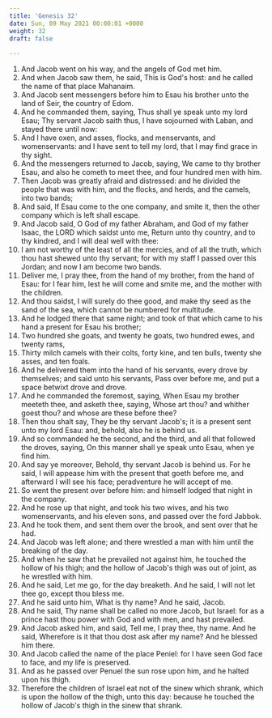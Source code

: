 ```yaml
---
title: 'Genesis 32'
date: Sun, 09 May 2021 00:00:01 +0000
weight: 32
draft: false
  
---
```


1. And Jacob went on his way, and the angels of God met him.
2. And when Jacob saw them, he said, This is God's host: and he called the name of that place Mahanaim.
3. And Jacob sent messengers before him to Esau his brother unto the land of Seir, the country of Edom.
4. And he commanded them, saying, Thus shall ye speak unto my lord Esau; Thy servant Jacob saith thus, I have sojourned with Laban, and stayed there until now:
5. And I have oxen, and asses, flocks, and menservants, and womenservants: and I have sent to tell my lord, that I may find grace in thy sight.
6. And the messengers returned to Jacob, saying, We came to thy brother Esau, and also he cometh to meet thee, and four hundred men with him.
7. Then Jacob was greatly afraid and distressed: and he divided the people that was with him, and the flocks, and herds, and the camels, into two bands;
8. And said, If Esau come to the one company, and smite it, then the other company which is left shall escape.
9. And Jacob said, O God of my father Abraham, and God of my father Isaac, the LORD which saidst unto me, Return unto thy country, and to thy kindred, and I will deal well with thee:
10. I am not worthy of the least of all the mercies, and of all the truth, which thou hast shewed unto thy servant; for with my staff I passed over this Jordan; and now I am become two bands.
11. Deliver me, I pray thee, from the hand of my brother, from the hand of Esau: for I fear him, lest he will come and smite me, and the mother with the children.
12. And thou saidst, I will surely do thee good, and make thy seed as the sand of the sea, which cannot be numbered for multitude.
13. And he lodged there that same night; and took of that which came to his hand a present for Esau his brother;
14. Two hundred she goats, and twenty he goats, two hundred ewes, and twenty rams,
15. Thirty milch camels with their colts, forty kine, and ten bulls, twenty she asses, and ten foals.
16. And he delivered them into the hand of his servants, every drove by themselves; and said unto his servants, Pass over before me, and put a space betwixt drove and drove.
17. And he commanded the foremost, saying, When Esau my brother meeteth thee, and asketh thee, saying, Whose art thou? and whither goest thou? and whose are these before thee?
18. Then thou shalt say, They be thy servant Jacob's; it is a present sent unto my lord Esau: and, behold, also he is behind us.
19. And so commanded he the second, and the third, and all that followed the droves, saying, On this manner shall ye speak unto Esau, when ye find him.
20. And say ye moreover, Behold, thy servant Jacob is behind us. For he said, I will appease him with the present that goeth before me, and afterward I will see his face; peradventure he will accept of me.
21. So went the present over before him: and himself lodged that night in the company.
22. And he rose up that night, and took his two wives, and his two womenservants, and his eleven sons, and passed over the ford Jabbok.
23. And he took them, and sent them over the brook, and sent over that he had.
24. And Jacob was left alone; and there wrestled a man with him until the breaking of the day.
25. And when he saw that he prevailed not against him, he touched the hollow of his thigh; and the hollow of Jacob's thigh was out of joint, as he wrestled with him.
26. And he said, Let me go, for the day breaketh. And he said, I will not let thee go, except thou bless me.
27. And he said unto him, What is thy name? And he said, Jacob.
28. And he said, Thy name shall be called no more Jacob, but Israel: for as a prince hast thou power with God and with men, and hast prevailed.
29. And Jacob asked him, and said, Tell me, I pray thee, thy name. And he said, Wherefore is it that thou dost ask after my name? And he blessed him there.
30. And Jacob called the name of the place Peniel: for I have seen God face to face, and my life is preserved.
31. And as he passed over Penuel the sun rose upon him, and he halted upon his thigh.
32. Therefore the children of Israel eat not of the sinew which shrank, which is upon the hollow of the thigh, unto this day: because he touched the hollow of Jacob's thigh in the sinew that shrank.
